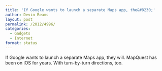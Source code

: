 ```yaml
---
title: 'If Google wants to launch a separate Maps app, the&#8230;'
author: Devin Reams
layout: post
permalink: /2012/4996/
categories:
  - Gadgets
  - Internet
format: status
---
```

If Google wants to launch a separate Maps app, they will. MapQuest has been on iOS for years. With turn-by-turn directions, too.